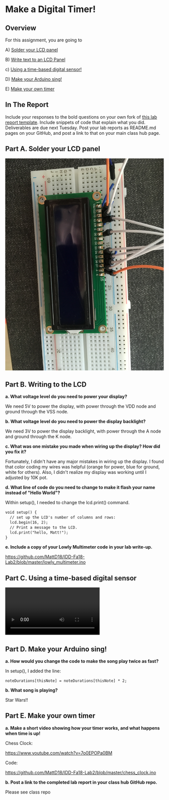 # Make a Digital Timer!
 
## Overview
For this assignment, you are going to 

A) [Solder your LCD panel](#part-a-solder-your-lcd-panel)

B) [Write text to an LCD Panel](#part-b-writing-to-the-lcd) 

c) [Using a time-based digital sensor!](#part-c-using-a-time-based-digital-sensor)

D) [Make your Arduino sing!](#part-d-make-your-arduino-sing)

E) [Make your own timer](#part-e-make-your-own-timer) 
 
## In The Report
Include your responses to the bold questions on your own fork of [this lab report template](https://github.com/FAR-Lab/IDD-Fa18-Lab2). Include snippets of code that explain what you did. Deliverables are due next Tuesday. Post your lab reports as README.md pages on your GitHub, and post a link to that on your main class hub page.

## Part A. Solder your LCD panel

![Soldered LCD](https://github.com/MattD18/IDD-Fa18-Lab2/blob/master/IMG_2349.JPG)

## Part B. Writing to the LCD
 
**a. What voltage level do you need to power your display?**

We need 5V to power the display, with power through the VDD node and ground through the VSS node.

**b. What voltage level do you need to power the display backlight?**

We need 3V to power the display backlight, with power through the A node and ground through the K node.
   
**c. What was one mistake you made when wiring up the display? How did you fix it?**

Fortunately, I didn't have any major mistakes in wiring up the display. I found that color coding my wires was helpful (orange for power, blue for ground, white for others). Also, I didn't realize my display was working until I adjusted by 10K pot.

**d. What line of code do you need to change to make it flash your name instead of "Hello World"?**

Within setup(), I needed to change the lcd.print() command.

```
void setup() {
  // set up the LCD's number of columns and rows:
  lcd.begin(16, 2);
  // Print a message to the LCD.
  lcd.print("hello, Matt!");
}
```

 
**e. Include a copy of your Lowly Multimeter code in your lab write-up.**

https://github.com/MattD18/IDD-Fa18-Lab2/blob/master/lowly_multimeter.ino

## Part C. Using a time-based digital sensor

![Working Rotary Encoder](https://github.com/MattD18/IDD-Fa18-Lab2/blob/master/IMG_2350.MOV)


## Part D. Make your Arduino sing!

**a. How would you change the code to make the song play twice as fast?**

In setup(), I added the line:

```
noteDurations[thisNote] = noteDurations[thisNote] * 2;
```
 
**b. What song is playing?**

Star Wars!!

## Part E. Make your own timer

**a. Make a short video showing how your timer works, and what happens when time is up!**

Chess Clock:

https://www.youtube.com/watch?v=7o0EPOPa0BM

Code:

https://github.com/MattD18/IDD-Fa18-Lab2/blob/master/chess_clock.ino


**b. Post a link to the completed lab report in your class hub GitHub repo.**

Please see class repo

